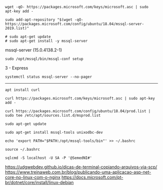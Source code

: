 ~~~~
wget -qO- https://packages.microsoft.com/keys/microsoft.asc | sudo apt-key add -

sudo add-apt-repository "$(wget -qO- https://packages.microsoft.com/config/ubuntu/18.04/mssql-server-2019.list)"

# sudo apt-get update
# sudo apt-get install -y mssql-server
~~~~
mssql-server (15.0.4138.2-1)

~~~~shell
sudo /opt/mssql/bin/mssql-conf setup
~~~~

3 - Express
~~~~
systemctl status mssql-server --no-pager
~~~~

----------

~~~~
apt install curl

curl https://packages.microsoft.com/keys/microsoft.asc | sudo apt-key add -

curl https://packages.microsoft.com/config/ubuntu/18.04/prod.list | sudo tee /etc/apt/sources.list.d/msprod.list

sudo apt-get update 

sudo apt-get install mssql-tools unixodbc-dev

echo 'export PATH="$PATH:/opt/mssql-tools/bin"' >> ~/.bashrc

source ~/.bashrc

sqlcmd -S localhost -U SA -P '@SemedNI#'
~~~~

https://udgwebdev.github.io/dicas-de-terminal-copiando-arquivos-via-scp/
https://www.treinaweb.com.br/blog/publicando-uma-aplicacao-asp-net-core-no-linux-com-o-nginx
https://docs.microsoft.com/pt-br/dotnet/core/install/linux-debian
